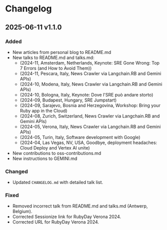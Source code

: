# Changelog

## 2025-06-11 v1.1.0

### Added
- New articles from personal blog to README.md
- New talks to README.md and talks.md:
  - (2024-11, Amsterdam, Netherlands, Keynote: SRE Gone Wrong: Top 7 Errors (and How to Avoid Them))
  - (2024-11, Pescara, Italy, News Crawler via Langchain.RB and Gemini APIs)
  - (2024-10, Modena, Italy, News Crawler via Langchain.RB and Gemini APIs)
  - (2024-10, Bologna, Italy, Keynote: Dove l'SRE può andare storto)
  - (2024-09, Budapest, Hungary, SRE Jumpstart)
  - (2024-09, Sarajevo, Bosnia and Herzegovina, Workshop: Bring your Ruby app in the Cloud)
  - (2024-08, Zurich, Switzerland, News Crawler via Langchain.RB and Gemini APIs)
  - (2024-05, Verona, Italy, News Crawler via Langchain.RB and Gemini APIs)
  - (2024-05, Turin, Italy, Software development with Google)
  - (2024-04, Las Vegas, NV, USA, Goodbye, deployment headaches: Cloud Deploy and Vertex AI unite)
- New contributions to oss-contributions.md
- New instructions to GEMINI.md

### Changed
- Updated `CHANGELOG.md` with detailed talk list.

### Fixed
- Removed incorrect talk from README.md and talks.md (Antwerp, Belgium).
- Corrected Sessionize link for RubyDay Verona 2024.
- Corrected URL for RubyDay Verona 2024.
